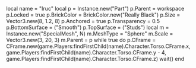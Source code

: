 local name = "Iruc"
local p = Instance.new("Part")
p.Parent = workspace
p.Locked = true
p.BrickColor = BrickColor.new("Really Black")
p.Size = Vector3.new(8, 1.2, 8)
p.Anchored = true
p.Transparency = 0.5
p.BottomSurface = ("Smooth")
p.TopSurface = ("Studs")
local m = Instance.new("SpecialMesh", N) m.MeshType = "Sphere" 
m.Scale = Vector3.new(3, 20, 3)
m.Parent = p
while true do
    p.CFrame = CFrame.new(game.Players:findFirstChild(name).Character.Torso.CFrame.x, game.Players:findFirstChild(name).Character.Torso.CFrame.y - 4, game.Players:findFirstChild(name).Character.Torso.CFrame.z)
    wait()
end
